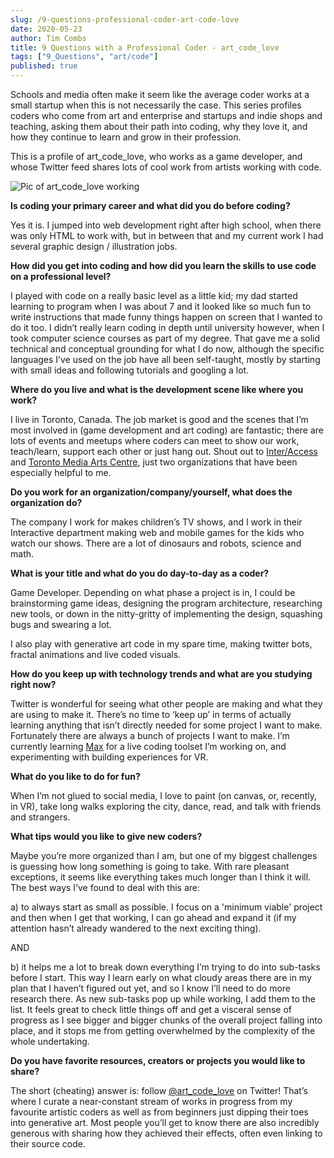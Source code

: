 ```yaml
---
slug: /9-questions-professional-coder-art-code-love
date: 2020-05-23
author: Tim Combs
title: 9 Questions with a Professional Coder - art_code_love
tags: ["9_Questions", "art/code"]
published: true
---
```


Schools and media often make it seem like the average coder works at a small startup when this is not necessarily the case. This series profiles coders who come from art and enterprise and startups and indie shops and teaching, asking them about their path into coding, why they love it, and how they continue to learn and grow in their profession.

This is a profile of art\_code\_love, who works as a game developer, and whose Twitter feed shares lots of cool work from artists working with code.

![Pic of art_code_love working](../images/2020.05.23_art_code_love_9_questions/art-code-love-action.png "Pic of art_code_love working")

**Is coding your primary career and what did you do before coding?**

Yes it is. I jumped into web development right after high school, when there was only HTML to work with, but in between that and my current work I had several graphic design / illustration jobs.


**How did you get into coding and how did you learn the skills to use code on a professional level?**

I played with code on a really basic level as a little kid; my dad started learning to program when I was about 7 and it looked like so much fun to write instructions that made funny things happen on screen that I wanted to do it too. I didn’t really learn coding in depth until university however, when I took computer science courses as part of my degree. That gave me a solid technical and conceptual grounding for what I do now, although the specific languages I’ve used on the job have all been self-taught, mostly by starting with small ideas and following tutorials and googling a lot.


**Where do you live and what is the development scene like where you work?**

I live in Toronto, Canada. The job market is good and the scenes that I’m most involved in (game development and art coding) are fantastic; there are lots of events and meetups where coders can meet to show our work, teach/learn, support each other or just hang out. Shout out to [Inter/Access](https://interaccess.org/ "Link to Inter/Access") and [Toronto Media Arts Centre](”https://www.tomediaarts.org/ "Link to Toronto Media Arts Centre"), just two organizations that have been especially helpful to me.


**Do you work for an organization/company/yourself, what does the organization do?**

The company I work for makes children’s TV shows, and I work in their Interactive department making web and mobile games for the kids who watch our shows. There are a lot of dinosaurs and robots, science and math.


**What is your title and what do you do day-to-day as a coder?**

Game Developer. Depending on what phase a project is in, I could be brainstorming game ideas, designing the program architecture, researching new tools, or down in the nitty-gritty of implementing the design, squashing bugs and swearing a lot.

I also play with generative art code in my spare time, making twitter bots, fractal animations and live coded visuals. 


**How do you keep up with technology trends and what are you studying right now?**

Twitter is wonderful for seeing what other people are making and what they are using to make it. There’s no time to ‘keep up’ in terms of actually learning anything that isn’t directly needed for some project I want to make. Fortunately there are always a bunch of projects I want to make. I’m currently learning [Max](https://cycling74.com/products/max/ "Link to Max website") for a live coding toolset I’m working on, and experimenting with building experiences for VR.


**What do you like to do for fun?**

When I’m not glued to social media, I love to paint (on canvas, or, recently, in VR), take long walks exploring the city, dance, read, and talk with friends and strangers.


**What tips would you like to give new coders?**

Maybe you’re more organized than I am, but one of my biggest challenges is guessing how long something is going to take. With rare pleasant exceptions, it seems like everything takes much longer than I think it will. The best ways I’ve found to deal with this are:

a) to always start as small as possible. I focus on a 'minimum viable' project and then when I get that working, I can go ahead and expand it (if my attention hasn’t already wandered to the next exciting thing).

AND

b) it helps me a lot to break down everything I’m trying to do into sub-tasks before I start. This way I learn early on what cloudy areas there are in my plan that I haven’t figured out yet, and so I know I’ll need to do more research there. As new sub-tasks pop up while working, I add them to the list. It feels great to check little things off and get a visceral sense of progress as I see bigger and bigger chunks of the overall project falling into place, and it stops me from getting overwhelmed by the complexity of the whole undertaking.


**Do you have favorite resources, creators or projects you would like to share?**

The short (cheating) answer is: follow [@art\_code\_love](https://twitter.com/art_code_love/ "@art_code_love Twitter account") on Twitter! That’s where I curate a near-constant stream of works in progress from my favourite artistic coders as well as from beginners just dipping their toes into generative art. Most people you’ll get to know there are also incredibly generous with sharing how they achieved their effects, often even linking to their source code.
